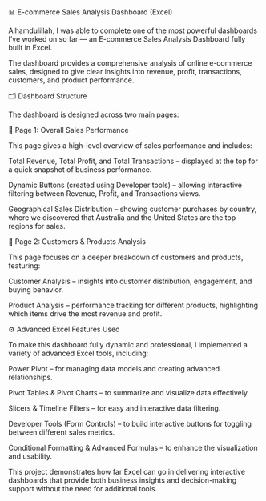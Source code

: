 📊 E-commerce Sales Analysis Dashboard (Excel)

Alhamdulillah, I was able to complete one of the most powerful dashboards I’ve worked on so far — an E-commerce Sales Analysis Dashboard fully built in Excel.

The dashboard provides a comprehensive analysis of online e-commerce sales, designed to give clear insights into revenue, profit, transactions, customers, and product performance.

🗂 Dashboard Structure

The dashboard is designed across two main pages:

🔹 Page 1: Overall Sales Performance

This page gives a high-level overview of sales performance and includes:

Total Revenue, Total Profit, and Total Transactions – displayed at the top for a quick snapshot of business performance.

Dynamic Buttons (created using Developer tools) – allowing interactive filtering between Revenue, Profit, and Transactions views.

Geographical Sales Distribution – showing customer purchases by country, where we discovered that Australia and the United States are the top regions for sales.

🔹 Page 2: Customers & Products Analysis

This page focuses on a deeper breakdown of customers and products, featuring:

Customer Analysis – insights into customer distribution, engagement, and buying behavior.

Product Analysis – performance tracking for different products, highlighting which items drive the most revenue and profit.

⚙️ Advanced Excel Features Used

To make this dashboard fully dynamic and professional, I implemented a variety of advanced Excel tools, including:

Power Pivot – for managing data models and creating advanced relationships.

Pivot Tables & Pivot Charts – to summarize and visualize data effectively.

Slicers & Timeline Filters – for easy and interactive data filtering.

Developer Tools (Form Controls) – to build interactive buttons for toggling between different sales metrics.

Conditional Formatting & Advanced Formulas – to enhance the visualization and usability.

This project demonstrates how far Excel can go in delivering interactive dashboards that provide both business insights and decision-making support without the need for additional tools.
